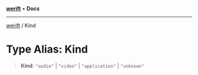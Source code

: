 [**werift**](../README.md) • **Docs**

***

[werift](../globals.md) / Kind

# Type Alias: Kind

> **Kind**: `"audio"` \| `"video"` \| `"application"` \| `"unknown"`
